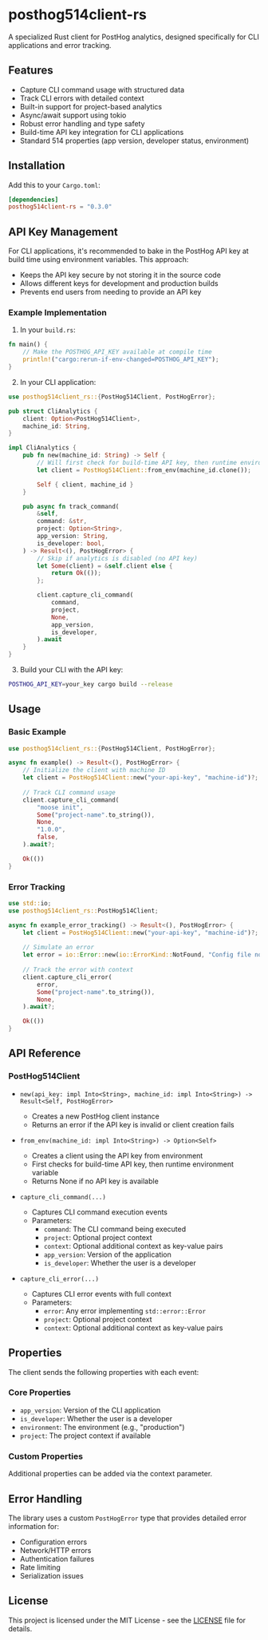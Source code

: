 # posthog514client-rs

A specialized Rust client for PostHog analytics, designed specifically for CLI applications and error tracking.

## Features

- Capture CLI command usage with structured data
- Track CLI errors with detailed context
- Built-in support for project-based analytics
- Async/await support using tokio
- Robust error handling and type safety
- Build-time API key integration for CLI applications
- Standard 514 properties (app version, developer status, environment)

## Installation

Add this to your `Cargo.toml`:

```toml
[dependencies]
posthog514client-rs = "0.3.0"
```

## API Key Management

For CLI applications, it's recommended to bake in the PostHog API key at build time using environment variables. This approach:
- Keeps the API key secure by not storing it in the source code
- Allows different keys for development and production builds
- Prevents end users from needing to provide an API key

### Example Implementation

1. In your `build.rs`:
```rust
fn main() {
    // Make the POSTHOG_API_KEY available at compile time
    println!("cargo:rerun-if-env-changed=POSTHOG_API_KEY");
}
```

2. In your CLI application:
```rust
use posthog514client_rs::{PostHog514Client, PostHogError};

pub struct CliAnalytics {
    client: Option<PostHog514Client>,
    machine_id: String,
}

impl CliAnalytics {
    pub fn new(machine_id: String) -> Self {
        // Will first check for build-time API key, then runtime environment variable
        let client = PostHog514Client::from_env(machine_id.clone());

        Self { client, machine_id }
    }

    pub async fn track_command(
        &self,
        command: &str,
        project: Option<String>,
        app_version: String,
        is_developer: bool,
    ) -> Result<(), PostHogError> {
        // Skip if analytics is disabled (no API key)
        let Some(client) = &self.client else {
            return Ok(());
        };

        client.capture_cli_command(
            command,
            project,
            None,
            app_version,
            is_developer,
        ).await
    }
}
```

3. Build your CLI with the API key:
```bash
POSTHOG_API_KEY=your_key cargo build --release
```

## Usage

### Basic Example

```rust
use posthog514client_rs::{PostHog514Client, PostHogError};

async fn example() -> Result<(), PostHogError> {
    // Initialize the client with machine ID
    let client = PostHog514Client::new("your-api-key", "machine-id")?;
    
    // Track CLI command usage
    client.capture_cli_command(
        "moose init",
        Some("project-name".to_string()),
        None,
        "1.0.0",
        false,
    ).await?;

    Ok(())
}
```

### Error Tracking

```rust
use std::io;
use posthog514client_rs::PostHog514Client;

async fn example_error_tracking() -> Result<(), PostHogError> {
    let client = PostHog514Client::new("your-api-key", "machine-id")?;
    
    // Simulate an error
    let error = io::Error::new(io::ErrorKind::NotFound, "Config file not found");
    
    // Track the error with context
    client.capture_cli_error(
        error,
        Some("project-name".to_string()),
        None,
    ).await?;

    Ok(())
}
```

## API Reference

### PostHog514Client

- `new(api_key: impl Into<String>, machine_id: impl Into<String>) -> Result<Self, PostHogError>`
  - Creates a new PostHog client instance
  - Returns an error if the API key is invalid or client creation fails

- `from_env(machine_id: impl Into<String>) -> Option<Self>`
  - Creates a client using the API key from environment
  - First checks for build-time API key, then runtime environment variable
  - Returns None if no API key is available

- `capture_cli_command(...)` 
  - Captures CLI command execution events
  - Parameters:
    - `command`: The CLI command being executed
    - `project`: Optional project context
    - `context`: Optional additional context as key-value pairs
    - `app_version`: Version of the application
    - `is_developer`: Whether the user is a developer

- `capture_cli_error(...)`
  - Captures CLI error events with full context
  - Parameters:
    - `error`: Any error implementing `std::error::Error`
    - `project`: Optional project context
    - `context`: Optional additional context as key-value pairs

## Properties

The client sends the following properties with each event:

### Core Properties
- `app_version`: Version of the CLI application
- `is_developer`: Whether the user is a developer
- `environment`: The environment (e.g., "production")
- `project`: The project context if available

### Custom Properties
Additional properties can be added via the context parameter.

## Error Handling

The library uses a custom `PostHogError` type that provides detailed error information for:
- Configuration errors
- Network/HTTP errors
- Authentication failures
- Rate limiting
- Serialization issues

## License

This project is licensed under the MIT License - see the [LICENSE](LICENSE) file for details. 